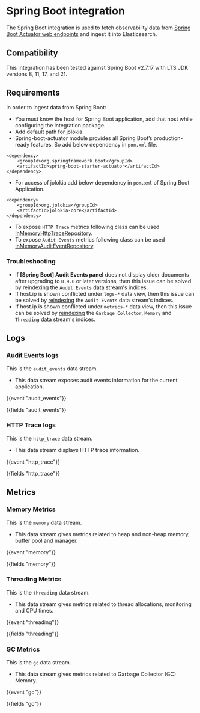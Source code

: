 # Spring Boot integration

The Spring Boot integration is used to fetch observability data from [Spring Boot Actuator web endpoints](https://docs.spring.io/spring-boot/docs/2.6.3/actuator-api/htmlsingle/) and ingest it into Elasticsearch.

## Compatibility

This integration has been tested against Spring Boot v2.7.17 with LTS JDK versions 8, 11, 17, and 21.

## Requirements

In order to ingest data from Spring Boot:
- You must know the host for Spring Boot application, add that host while configuring the integration package.
- Add default path for jolokia.
- Spring-boot-actuator module provides all Spring Boot’s production-ready features. So add below dependency in `pom.xml` file.
```
<dependency>
    <groupId>org.springframework.boot</groupId>
    <artifactId>spring-boot-starter-actuator</artifactId>
</dependency>
```
- For access of jolokia add below dependency in `pom.xml` of Spring Boot Application.
```
<dependency>
    <groupId>org.jolokia</groupId>
    <artifactId>jolokia-core</artifactId>
</dependency>
```
- To expose `HTTP Trace` metrics following class can be used [InMemoryHttpTraceRepository](https://docs.spring.io/spring-boot/docs/2.0.6.RELEASE/api/org/springframework/boot/actuate/trace/http/InMemoryHttpTraceRepository.html).
- To expose `Audit Events` metrics following class can be used [InMemoryAuditEventRepository](https://docs.spring.io/spring-boot/docs/current/api/org/springframework/boot/actuate/audit/InMemoryAuditEventRepository.html).

### Troubleshooting

- If **[Spring Boot] Audit Events panel** does not display older documents after upgrading to ``0.9.0`` or later versions, then this issue can be solved by reindexing the ``Audit Events`` data stream's indices.
- If host.ip is shown conflicted under ``logs-*`` data view, then this issue can be solved by [reindexing](https://www.elastic.co/guide/en/elasticsearch/reference/current/use-a-data-stream.html#reindex-with-a-data-stream) the ``Audit Events`` data stream's indices. 
- If host.ip is shown conflicted under ``metrics-*`` data view, then this issue can be solved by [reindexing](https://www.elastic.co/guide/en/elasticsearch/reference/current/use-a-data-stream.html#reindex-with-a-data-stream) the ``Garbage Collector``, ``Memory`` and ``Threading`` data stream's indices.

## Logs

### Audit Events logs

This is the `audit_events` data stream.

- This data stream exposes audit events information for the current application.

{{event "audit_events"}}

{{fields "audit_events"}}

### HTTP Trace logs

This is the `http_trace` data stream.

- This data stream displays HTTP trace information.

{{event "http_trace"}}

{{fields "http_trace"}}

## Metrics

### Memory Metrics

This is the `memory` data stream.

- This data stream gives metrics related to heap and non-heap memory, buffer pool and manager.

{{event "memory"}}

{{fields "memory"}}

### Threading Metrics

This is the `threading` data stream.

- This data stream gives metrics related to thread allocations, monitoring and CPU times.

{{event "threading"}}

{{fields "threading"}}

### GC Metrics

This is the `gc` data stream.

- This data stream gives metrics related to Garbage Collector (GC) Memory.

{{event "gc"}}

{{fields "gc"}}
